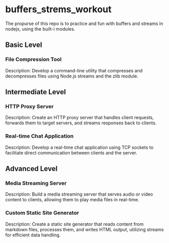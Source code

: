 # buffers_strems_workout

The propurse of this repo is to practice and fun with buffers and streams in nodejs, using the built-i modules.

## Basic Level
### File Compression Tool

Description: Develop a command-line utility that compresses and decompresses files using Node.js streams and the zlib module.

## Intermediate Level
### HTTP Proxy Server

Description: Create an HTTP proxy server that handles client requests, forwards them to target servers, and streams responses back to clients.

### Real-time Chat Application

Description: Develop a real-time chat application using TCP sockets to facilitate direct communication between clients and the server.

## Advanced Level
### Media Streaming Server

Description: Build a media streaming server that serves audio or video content to clients, allowing them to play media files in real-time.

### Custom Static Site Generator

Description: Create a static site generator that reads content from markdown files, processes them, and writes HTML output, utilizing streams for efficient data handling.
